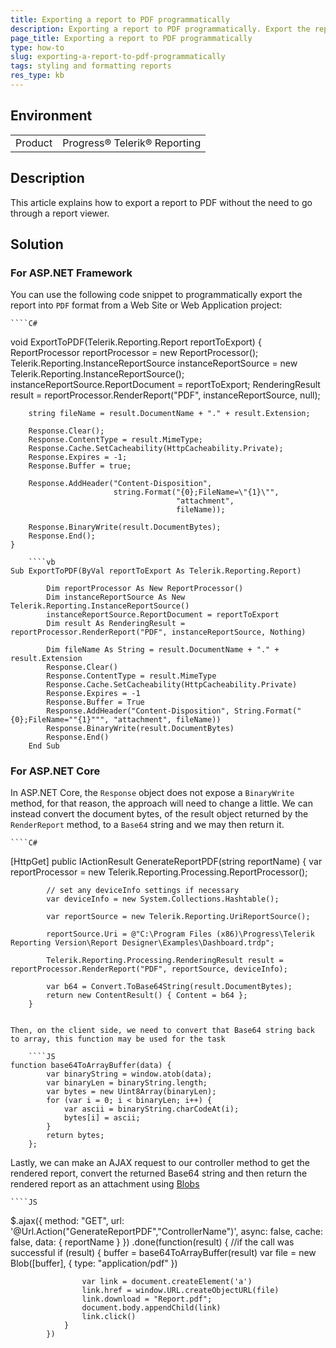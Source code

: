 ```yaml
---
title: Exporting a report to PDF programmatically
description: Exporting a report to PDF programmatically. Export the report without going through the report viewer.
page_title: Exporting a report to PDF programmatically
type: how-to
slug: exporting-a-report-to-pdf-programmatically
tags: styling and formatting reports
res_type: kb
---
```


## Environment
<table>
	<tbody>
		<tr>
			<td>Product</td>
			<td>Progress® Telerik® Reporting</td>
		</tr>
	</tbody>
</table>
   
## Description

This article explains how to export a report to PDF without the need to go through a report viewer.

## Solution

### For ASP.NET Framework

You can use the following code snippet to programmatically export the report into `PDF` format from a Web Site or Web Application project:  
   
	````C#
void ExportToPDF(Telerik.Reporting.Report reportToExport)
    {
        ReportProcessor reportProcessor = new ReportProcessor();
        Telerik.Reporting.InstanceReportSource instanceReportSource = new Telerik.Reporting.InstanceReportSource();
        instanceReportSource.ReportDocument = reportToExport;
        RenderingResult result = reportProcessor.RenderReport("PDF", instanceReportSource, null);
  
        string fileName = result.DocumentName + "." + result.Extension;
  
        Response.Clear();
        Response.ContentType = result.MimeType;
        Response.Cache.SetCacheability(HttpCacheability.Private);
        Response.Expires = -1;
        Response.Buffer = true;
  
        Response.AddHeader("Content-Disposition",
                           string.Format("{0};FileName=\"{1}\"",
                                         "attachment",
                                         fileName));
  
        Response.BinaryWrite(result.DocumentBytes);
        Response.End();
    }    
````
	````vb
Sub ExportToPDF(ByVal reportToExport As Telerik.Reporting.Report)   
   
        Dim reportProcessor As New ReportProcessor()
        Dim instanceReportSource As New Telerik.Reporting.InstanceReportSource()
        instanceReportSource.ReportDocument = reportToExport
        Dim result As RenderingResult = reportProcessor.RenderReport("PDF", instanceReportSource, Nothing)
  
        Dim fileName As String = result.DocumentName + "." + result.Extension 
        Response.Clear()   
        Response.ContentType = result.MimeType   
        Response.Cache.SetCacheability(HttpCacheability.Private)   
        Response.Expires = -1   
        Response.Buffer = True  
        Response.AddHeader("Content-Disposition", String.Format("{0};FileName=""{1}""", "attachment", fileName))   
        Response.BinaryWrite(result.DocumentBytes)   
        Response.End()   
    End Sub
````


### For ASP.NET Core

In ASP.NET Core, the `Response` object does not expose a `BinaryWrite` method, for that reason, the approach will need to change a little.
We can instead convert the document bytes, of the result object returned by the `RenderReport` method, to a `Base64` string and we may then return it.

	````C#
[HttpGet]
        public IActionResult GenerateReportPDF(string reportName)
        {
            var reportProcessor = new Telerik.Reporting.Processing.ReportProcessor();

            // set any deviceInfo settings if necessary
            var deviceInfo = new System.Collections.Hashtable();

            var reportSource = new Telerik.Reporting.UriReportSource();
	    
            reportSource.Uri = @"C:\Program Files (x86)\Progress\Telerik Reporting Version\Report Designer\Examples\Dashboard.trdp";

            Telerik.Reporting.Processing.RenderingResult result = reportProcessor.RenderReport("PDF", reportSource, deviceInfo);

            var b64 = Convert.ToBase64String(result.DocumentBytes);
            return new ContentResult() { Content = b64 };
        }
````

Then, on the client side, we need to convert that Base64 string back to array, this function may be used for the task

	````JS
function base64ToArrayBuffer(data) {
        var binaryString = window.atob(data);
        var binaryLen = binaryString.length;
        var bytes = new Uint8Array(binaryLen);
        for (var i = 0; i < binaryLen; i++) {
            var ascii = binaryString.charCodeAt(i);
            bytes[i] = ascii;
        }
        return bytes;
    };
````

Lastly, we can make an AJAX request to our controller method to get the rendered report, convert the returned Base64 string and then return the rendered report as an attachment using [Blobs](https://developer.mozilla.org/en-US/docs/Web/API/Blob)

	````JS
$.ajax({
            method: "GET",
            url: '@Url.Action("GenerateReportPDF","ControllerName")',
            async: false,
            cache: false,
            data: { reportName }
        })
            .done(function(result) {
                //if the call was successful
                if (result) {
                    buffer = base64ToArrayBuffer(result)
                    var file = new Blob([buffer], { type: "application/pdf" })

                    var link = document.createElement('a')
                    link.href = window.URL.createObjectURL(file)
                    link.download = "Report.pdf";
                    document.body.appendChild(link)
                    link.click()
                }
            })
````
